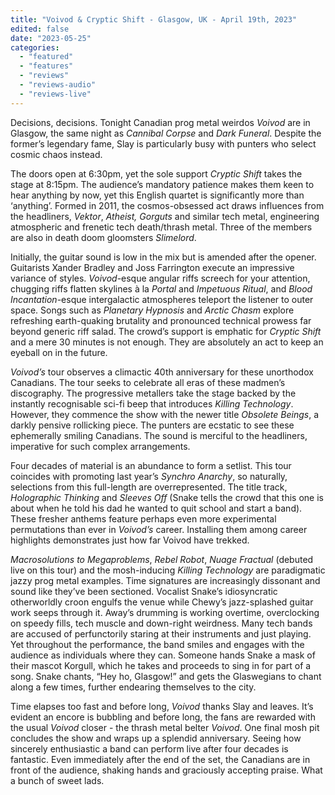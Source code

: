 ```yaml
---
title: "Voivod & Cryptic Shift - Glasgow, UK - April 19th, 2023"
edited: false
date: "2023-05-25"
categories:
  - "featured"
  - "features"
  - "reviews"
  - "reviews-audio"
  - "reviews-live"
---
```


Decisions, decisions. Tonight Canadian prog metal weirdos _Voivod_ are in Glasgow, the same night as _Cannibal Corpse_ and _Dark Funeral_. Despite the former’s legendary fame, Slay is particularly busy with punters who select cosmic chaos instead. 

The doors open at 6:30pm, yet the sole support _Cryptic Shift_ takes the stage at 8:15pm. The audience’s mandatory patience makes them keen to hear anything by now, yet this English quartet is significantly more than ‘anything’. Formed in 2011, the cosmos-obsessed act draws influences from the headliners, _Vektor_, _Atheist, Gorguts_ and similar tech metal, engineering atmospheric and frenetic tech death/thrash metal. Three of the members are also in death doom gloomsters _Slimelord_. 

Initially, the guitar sound is low in the mix but is amended after the opener. Guitarists Xander Bradley and Joss Farrington execute an impressive variance of styles. _Voivod_\-esque angular riffs screech for your attention, chugging riffs flatten skylines à la _Portal_ and _Impetuous Ritual_, and _Blood Incantation_\-esque intergalactic atmospheres teleport the listener to outer space. Songs such as _Planetary Hypnosis_ and _Arctic Chasm_ explore refreshing earth-quaking brutality and pronounced technical prowess far beyond generic riff salad. The crowd’s support is emphatic for _Cryptic Shift_ and a mere 30 minutes is not enough. They are absolutely an act to keep an eyeball on in the future.

_Voivod’s_ tour observes a climactic 40th anniversary for these unorthodox Canadians. The tour seeks to celebrate all eras of these madmen’s discography. The progressive metallers take the stage backed by the instantly recognisable sci-fi beep that introduces _Killing Technology_. However, they commence the show with the newer title _Obsolete Beings_, a darkly pensive rollicking piece. The punters are ecstatic to see these ephemerally smiling Canadians. The sound is merciful to the headliners, imperative for such complex arrangements. 

Four decades of material is an abundance to form a setlist. This tour coincides with promoting last year’s _Synchro Anarchy_, so naturally, selections from this full-length are overrepresented. The title track, _Holographic Thinking_ and _Sleeves Off_ (Snake tells the crowd that this one is about when he told his dad he wanted to quit school and start a band). These fresher anthems feature perhaps even more experimental permutations than ever in _Voivod’s_ career. Installing them among career highlights demonstrates just how far Voivod have trekked. 

_Macrosolutions to Megaproblems_, _Rebel Robot_, _Nuage Fractual_ (debuted live on this tour) and the mosh-inducing _Killing Technology_ are paradigmatic jazzy prog metal examples. Time signatures are increasingly dissonant and sound like they’ve been sectioned. Vocalist Snake’s idiosyncratic otherworldly croon engulfs the venue while Chewy’s jazz-splashed guitar work seeps through it. Away’s drumming is working overtime, overclocking on speedy fills, tech muscle and down-right weirdness. Many tech bands are accused of perfunctorily staring at their instruments and just playing. Yet throughout the performance, the band smiles and engages with the audience as individuals where they can. Someone hands Snake a mask of their mascot Korgull, which he takes and proceeds to sing in for part of a song. Snake chants, “Hey ho, Glasgow!” and gets the Glaswegians to chant along a few times, further endearing themselves to the city.

Time elapses too fast and before long, _Voivod_ thanks Slay and leaves. It’s evident an encore is bubbling and before long, the fans are rewarded with the usual _Voivod_ closer - the thrash metal belter _Voivod_. One final mosh pit concludes the show and wraps up a splendid anniversary. Seeing how sincerely enthusiastic a band can perform live after four decades is fantastic. Even immediately after the end of the set, the Canadians are in front of the audience, shaking hands and graciously accepting praise. What a bunch of sweet lads.
